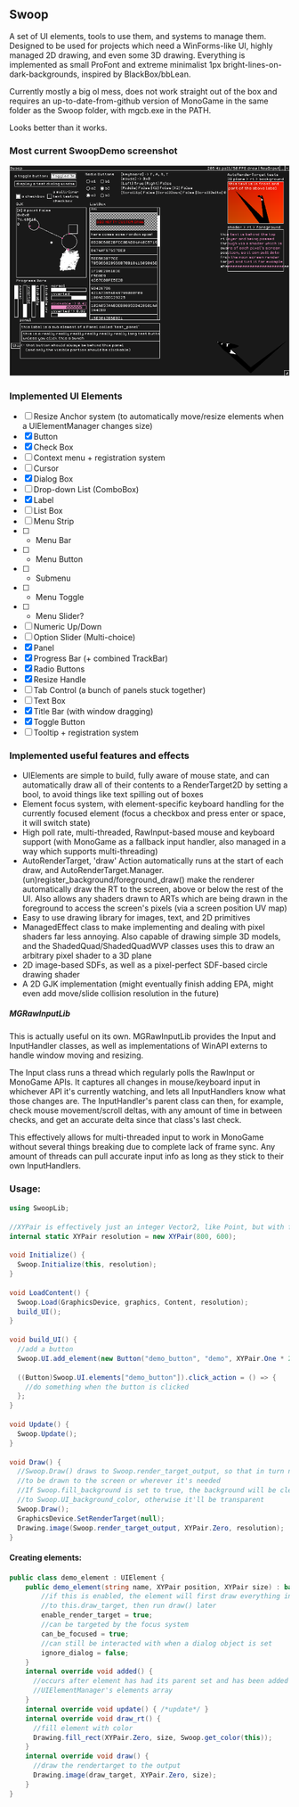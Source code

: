 ## Swoop
A set of UI elements, tools to use them, and systems to manage them. Designed to be used for projects which need a WinForms-like UI, highly managed 2D drawing, and even some 3D drawing. Everything is implemented as small ProFont and extreme minimalist 1px bright-lines-on-dark-backgrounds, inspired by BlackBox/bbLean. 

Currently mostly a big ol mess, does not work straight out of the box and requires an up-to-date-from-github version of MonoGame in the same folder as the Swoop folder, with mgcb.exe in the PATH. 

Looks better than it works.

### Most current SwoopDemo screenshot
![Most current major change screenshot](current.png)

### Implemented UI Elements
- [ ] Resize Anchor system (to automatically move/resize elements when a UIElementManager changes size)
- [x] Button
- [x] Check Box
- [ ] Context menu + registration system
- [ ] Cursor
- [x] Dialog Box
- [ ] Drop-down List (ComboBox)
- [x] Label
- [ ] List Box
- [ ] Menu Strip
- [ ] - Menu Bar
- [ ] - Menu Button
- [ ] - Submenu
- [ ] - Menu Toggle
- [ ] - Menu Slider?
- [ ] Numeric Up/Down
- [ ] Option Slider (Multi-choice)
- [x] Panel
- [x] Progress Bar (+ combined TrackBar)
- [x] Radio Buttons
- [x] Resize Handle
- [ ] Tab Control (a bunch of panels stuck together)
- [ ] Text Box
- [x] Title Bar (with window dragging)
- [x] Toggle Button
- [ ] Tooltip + registration system

### Implemented useful features and effects
- UIElements are simple to build, fully aware of mouse state, and can automatically draw all of their contents to a RenderTarget2D by setting a bool, to avoid things like text spilling out of boxes
- Element focus system, with element-specific keyboard handling for the currently focused element (focus a checkbox and press enter or space, it will switch state)
- High poll rate, multi-threaded, RawInput-based mouse and keyboard support (with MonoGame as a fallback input handler, also managed in a way which supports multi-threading)
- AutoRenderTarget, 'draw' Action automatically runs at the start of each draw, and AutoRenderTarget.Manager.(un)register_background/foreground_draw() make the renderer automatically draw the RT to the screen, above or below the rest of the UI. Also allows any shaders drawn to ARTs which are being drawn in the foreground to access the screen's pixels (via a screen position UV map)
- Easy to use drawing library for images, text, and 2D primitives
- ManagedEffect class to make implementing and dealing with pixel shaders far less annoying. Also capable of drawing simple 3D models, and the ShadedQuad/ShadedQuadWVP classes uses this to draw an arbitrary pixel shader to a 3D plane
- 2D image-based SDFs, as well as a pixel-perfect SDF-based circle drawing shader
- A 2D GJK implementation (might eventually finish adding EPA, might even add move/slide collision resolution in the future)

##### MGRawInputLib
This is actually useful on its own. MGRawInputLib provides the Input and InputHandler classes, as well as implementations of WinAPI externs to handle window moving and resizing. 

The Input class runs a thread which regularly polls the RawInput or MonoGame APIs. It captures all changes in mouse/keyboard input in whichever API it's currently watching, and lets all InputHandlers know what those changes are. The InputHandler's parent class can then, for example, check mouse movement/scroll deltas, with any amount of time in between checks, and get an accurate delta since that class's last check.

This effectively allows for multi-threaded input to work in MonoGame without several things breaking due to complete lack of frame sync. Any amount of threads can pull accurate input info as long as they stick to their own InputHandlers.


### Usage:
```csharp
using SwoopLib;

//XYPair is effectively just an integer Vector2, like Point, but with far more functionality
internal static XYPair resolution = new XYPair(800, 600);

void Initialize() {
  Swoop.Initialize(this, resolution);
}

void LoadContent() {
  Swoop.Load(GraphicsDevice, graphics, Content, resolution);
  build_UI();
}

void build_UI() {
  //add a button
  Swoop.UI.add_element(new Button("demo_button", "demo", XYPair.One * 20));

  ((Button)Swoop.UI.elements["demo_button"]).click_action = () => {
    //do something when the button is clicked
  };
}

void Update() {
  Swoop.Update();
}

void Draw() {  
  //Swoop.Draw() draws to Swoop.render_target_output, so that in turn needs 
  //to be drawn to the screen or wherever it's needed
  //If Swoop.fill_background is set to true, the background will be cleared 
  //to Swoop.UI_background_color, otherwise it'll be transparent
  Swoop.Draw();
  GraphicsDevice.SetRenderTarget(null);
  Drawing.image(Swoop.render_target_output, XYPair.Zero, resolution);
}
```

#### Creating elements:
```csharp
public class demo_element : UIElement {
    public demo_element(string name, XYPair position, XYPair size) : base(name, position, size) {
        //if this is enabled, the element will first draw everything in draw_rt()
        //to this.draw_target, then run draw() later
        enable_render_target = true;
        //can be targeted by the focus system
        can_be_focused = true;
        //can still be interacted with when a dialog object is set
        ignore_dialog = false;
    }
    internal override void added() { 
      //occurs after element has had its parent set and has been added to a 
      //UIElementManager's elements array
    }
    internal override void update() { /*update*/ }        
    internal override void draw_rt() {
      //fill element with color
      Drawing.fill_rect(XYPair.Zero, size, Swoop.get_color(this));
    }
    internal override void draw() {          
      //draw the rendertarget to the output
      Drawing.image(draw_target, XYPair.Zero, size);
    }
}
```